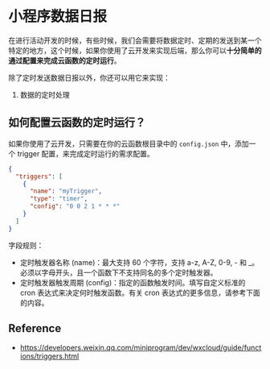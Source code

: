 # 小程序数据日报
在进行活动开发的时候，有些时候，我们会需要将数据定时、定期的发送到某一个特定的地方，这个时候，如果你使用了云开发来实现后端，那么你可以**十分简单的通过配置来完成云函数的定时运行**。

除了定时发送数据日报以外，你还可以用它来实现：

1. 数据的定时处理

## 如何配置云函数的定时运行？

如果你使用了云开发，只需要在你的云函数根目录中的 `config.json` 中，添加一个 trigger 配置，来完成定时运行的需求配置。


```json
{
  "triggers": [
    {
      "name": "myTrigger",
      "type": "timer",
      "config": "0 0 2 1 * * *"
    }
  ]
}
```


字段规则：

- 定时触发器名称 (name)：最大支持 60 个字符，支持 a-z, A-Z, 0-9, - 和 _。必须以字母开头，且一个函数下不支持同名的多个定时触发器。
- 定时触发器触发周期 (config)：指定的函数触发时间。填写自定义标准的 cron 表达式来决定何时触发函数。有关 cron 表达式的更多信息，请参考下面的内容。


## Reference

- https://developers.weixin.qq.com/miniprogram/dev/wxcloud/guide/functions/triggers.html